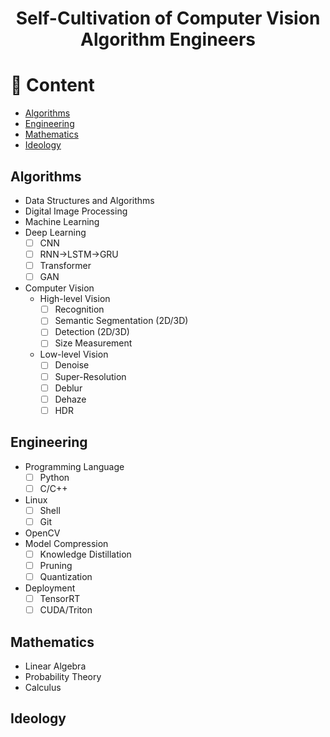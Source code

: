 <h1 align="center">
Self-Cultivation of Computer Vision Algorithm Engineers
</h1>

# 📜 Content
- [Algorithms](#algorithms)
- [Engineering](#engineering)
- [Mathematics](#mathematics)
- [Ideology](#ideology)

## Algorithms
- Data Structures and Algorithms
- Digital Image Processing
- Machine Learning
- Deep Learning
  - [ ] CNN
  - [ ] RNN->LSTM->GRU
  - [ ] Transformer
  - [ ] GAN
  
- Computer Vision
  - High-level Vision
    - [ ] Recognition
    - [ ] Semantic Segmentation (2D/3D)
    - [ ] Detection (2D/3D)
    - [ ] Size Measurement
  - Low-level Vision
    - [ ] Denoise
    - [ ] Super-Resolution
    - [ ] Deblur
    - [ ] Dehaze
    - [ ] HDR 

## Engineering
- Programming Language
  - [ ] Python
  - [ ] C/C++ 
- Linux
  - [ ] Shell
  - [ ] Git 
- OpenCV
- Model Compression
  - [ ] Knowledge Distillation
  - [ ] Pruning
  - [ ] Quantization
- Deployment
  - [ ] TensorRT
  - [ ] CUDA/Triton

## Mathematics
- Linear Algebra
- Probability Theory
- Calculus

## Ideology
